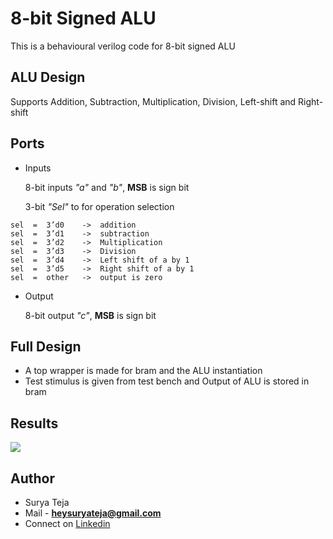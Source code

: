 # 8-bit Signed ALU

This is a behavioural verilog code for 8-bit signed ALU

## ALU Design

Supports Addition, Subtraction, Multiplication, Division, 
Left-shift and Right-shift

## Ports
* Inputs

   8-bit inputs *"a"* and *"b"*, **MSB** is sign bit

   3-bit *"Sel"* to for operation selection

```
sel  =  3’d0 	-> 	addition
sel  =  3’d1 	-> 	subtraction	
sel  =  3’d2 	->	Multiplication
sel  =  3’d3 	-> 	Division
sel  =  3’d4 	-> 	Left shift of a by 1
sel  =  3’d5 	-> 	Right shift of a by 1
sel  =  other 	->	output is zero

```
* Output

   8-bit output *"c"*, **MSB** is sign bit

## Full Design

* A  top wrapper is made for bram and the ALU instantiation
* Test stimulus is given from test bench and Output of ALU is stored in bram

## Results

![](https://github.com/TheSuryaTeja/Verilog/blob/master/ALU/ALU_Simulation.PNG?raw=true)


## Author
* Surya Teja 
* Mail - **heysuryateja@gmail.com**
* Connect on [Linkedin](https://www.linkedin.com/in/suryateja2000/)